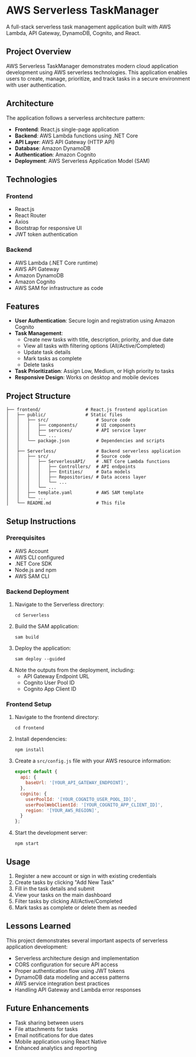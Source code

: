 # AWS Serverless TaskManager

A full-stack serverless task management application built with AWS Lambda, API Gateway, DynamoDB, Cognito, and React.

## Project Overview

AWS Serverless TaskManager demonstrates modern cloud application development using AWS serverless technologies. This application enables users to create, manage, prioritize, and track tasks in a secure environment with user authentication.

## Architecture

The application follows a serverless architecture pattern:

- **Frontend**: React.js single-page application
- **Backend**: AWS Lambda functions using .NET Core
- **API Layer**: AWS API Gateway (HTTP API)
- **Database**: Amazon DynamoDB
- **Authentication**: Amazon Cognito
- **Deployment**: AWS Serverless Application Model (SAM)

## Technologies

### Frontend
- React.js
- React Router
- Axios
- Bootstrap for responsive UI
- JWT token authentication

### Backend
- AWS Lambda (.NET Core runtime)
- AWS API Gateway
- Amazon DynamoDB
- Amazon Cognito
- AWS SAM for infrastructure as code

## Features

- **User Authentication**: Secure login and registration using Amazon Cognito
- **Task Management**:
  - Create new tasks with title, description, priority, and due date
  - View all tasks with filtering options (All/Active/Completed)
  - Update task details
  - Mark tasks as complete
  - Delete tasks
- **Task Prioritization**: Assign Low, Medium, or High priority to tasks
- **Responsive Design**: Works on desktop and mobile devices

## Project Structure

```
├── frontend/                 # React.js frontend application
│   ├── public/               # Static files
│   │   ├── src/                  # Source code
│   │   │   ├── components/       # UI components
│   │   │   ├── services/         # API service layer
│   │   │   └── ...
│   │   └── package.json          # Dependencies and scripts
│   │
│   ├── Serverless/               # Backend serverless application
│   │   ├── src/                  # Source code
│   │   │   ├── ServerlessAPI/    # .NET Core Lambda functions
│   │   │   │   ├── Controllers/  # API endpoints
│   │   │   │   ├── Entities/     # Data models
│   │   │   │   ├── Repositories/ # Data access layer
│   │   │   │   └── ...
│   │   │   └── ...
│   │   ├── template.yaml         # AWS SAM template
│   │   └── ...
│   └── README.md                 # This file
```

## Setup Instructions

### Prerequisites
- AWS Account
- AWS CLI configured
- .NET Core SDK
- Node.js and npm
- AWS SAM CLI

### Backend Deployment
1. Navigate to the Serverless directory:
   ```
   cd Serverless
   ```
2. Build the SAM application:
   ```
   sam build
   ```
3. Deploy the application:
   ```
   sam deploy --guided
   ```
4. Note the outputs from the deployment, including:
   - API Gateway Endpoint URL
   - Cognito User Pool ID
   - Cognito App Client ID

### Frontend Setup
1. Navigate to the frontend directory:
   ```
   cd frontend
   ```
2. Install dependencies:
   ```
   npm install
   ```
3. Create a `src/config.js` file with your AWS resource information:
   ```javascript
   export default {
     api: {
       baseUrl: '[YOUR_API_GATEWAY_ENDPOINT]',
     },
     cognito: {
       userPoolId: '[YOUR_COGNITO_USER_POOL_ID]',
       userPoolWebClientId: '[YOUR_COGNITO_APP_CLIENT_ID]',
       region: '[YOUR_AWS_REGION]',
     }
   };
   ```
4. Start the development server:
   ```
   npm start
   ```

## Usage

1. Register a new account or sign in with existing credentials
2. Create tasks by clicking "Add New Task"
3. Fill in the task details and submit
4. View your tasks on the main dashboard
5. Filter tasks by clicking All/Active/Completed
6. Mark tasks as complete or delete them as needed

## Lessons Learned

This project demonstrates several important aspects of serverless application development:

- Serverless architecture design and implementation
- CORS configuration for secure API access
- Proper authentication flow using JWT tokens
- DynamoDB data modeling and access patterns
- AWS service integration best practices
- Handling API Gateway and Lambda error responses

## Future Enhancements

- Task sharing between users
- File attachments for tasks
- Email notifications for due dates
- Mobile application using React Native
- Enhanced analytics and reporting
